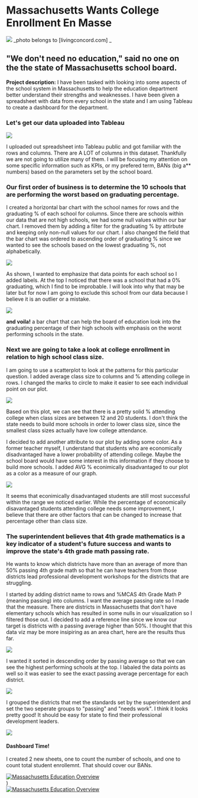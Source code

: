 # Massachusetts Wants College Enrollment En Masse

<img src="images/MASSeduPic1.jpg?raw=true"/>
_photo belongs to [livingconcord.com]<https://www.livingconcord.com/listing/middlesex-school/> _

## "We don't need no education," said no one on the the state of Massachusetts school board.

**Project description:** I have been tasked with looking into some aspects of the school system in Massachusetts to help the education department better understand
their strengths and weaknesses. I have been given a spreadsheet with data from every school in the state and I am using Tableau to create a dashboard for the department.

### Let's get our data uploaded into Tableau
<img src="images/Screenshot (58).png?raw=true"/>

I uploaded out spreadsheet into Tableau public and got familiar with the rows and columns. There are A LOT of columns in this dataset. Thankfully we are not going to 
utilize many of them. I will be focusing my attention on some specific information such as KPIs, or my prefered term, BANs (big a** numbers) based on the parameters set
by the school board. 

### Our first order of business is to determine the 10 schools that are performing the worst based on graduating percentage.
I created a horizontal bar chart with the school names for rows and the graduating % of each school for columns. Since there are schools within our data that are not 
high schools, we had some null values within our bar chart. I removed them by adding a filter for the graduating % by attirbute and keeping only non-null values
for our chart. I also changed the field that the bar chart was ordered to ascending order of graduating % since we wanted to see the schools based on the lowest 
graduating %, not alphabetically. 

<img src="images/Screenshot (59).png?raw=true"/>

As shown, I wanted to emphasize that data points for each school so I added labels. At the top I noticed that there was a school that had a 0% graduating, which I find 
to be improbable. I will look into why that may be later but for now I am going to exclude this school from our data because I believe it is an outlier or a mistake.

<img src="images/Screenshot (60).png?raw=true"/>

**and voila!** a bar chart that can help the board of education look into the graduating percentage of their high schools with emphasis on the worst performing schools in
the state. 

### Next we are going to take a look at college enrollment in relation to high school class size. 
I am going to use a scatterplot to look at the patterns for this particular question. I added average class size to columns and % attending college in rows. I changed the marks to circle to make it easier to see each individual point on our plot. 

<img src="images/Screenshot (61).png?raw=true"/>

Based on this plot, we can see that there is a pretty solid % attending college when class sizes are between 12 and 20 students. I don't think the state needs to build more schools in order to lower class size, since the smallest class sizes actually have low college attendance. 

I decided to add another attribute to our plot by adding some color. As a former teacher myself, I understand that students who are economically disadvantaged have a lower probability of attending college. Maybe the school board would have some interest in this information if they choose to build more schools. I added AVG % econimically disadvantaged to our plot as a color as a measure of our graph. 

<img src="images/Screenshot (62).png?raw=true"/>

It seems that econimically disadvantaged students are still most successful within the range we noticed earlier. While the percentage of economically disavantaged students attending college needs some improvement, I believe that there are other factors that can be changed to increase that percentage other than class size. 

### The superintendent believes that 4th grade mathematics is a key indicator of a student's future success and wants to improve the state's 4th grade math passing rate. 

He wants to know which districts have more than an average of more than 50% passing 4th grade math so that he can have teachers from those districts lead professional development workshops for the districts that are struggling. 

I started by adding district name to rows and %MCAS 4th Grade Math P (meaning passing) into columns. I want the average passing rate so I made that the measure. There are districts in Massachusetts that don't have elementary schools which has resulted in some nulls in our visualization so I filtered those out. I decided to add a reference line since we know our target is districts with a passing average higher than 50%. I thought that this data viz may be more insipiring as an area chart, here are the results thus far. 

<img src="images/Screenshot (64).png?raw=true"/>

I wanted it sorted in descending order by passing average so that we can see the highest performing schools at the top. I labaled the data points as well so it was easier to see the exact passing average percentage for each district. 

<img src="images/Screenshot (66).png?raw=true"/>

I grouped the districts that met the standards set by the superintendent and set the two seperate groups to "passing" and "needs work". I think it looks pretty good! It should be easy for state to find their professional development leaders. 

<img src="images/Screenshot (67).png?raw=true"/>

#### Dashboard Time!

I created 2 new sheets, one to count the number of schools, and one to count total student enrollemnt. That should cover our BANs. 

<div class='tableauPlaceholder' id='viz1670870948110' style='position: relative'><noscript><a href='#'><img alt='Massachusetts Education Overview ' src='https:&#47;&#47;public.tableau.com&#47;static&#47;images&#47;DA&#47;DAA1-MASSSchools&#47;MassachusettsEducationOverview&#47;1_rss.png' style='border: none' /></a></noscript><object class='tableauViz'  style='display:none;'><param name='host_url' value='https%3A%2F%2Fpublic.tableau.com%2F' /> <param name='embed_code_version' value='3' /> <param name='site_root' value='' /><param name='name' value='DAA1-MASSSchools&#47;MassachusettsEducationOverview' /><param name='tabs' value='no' /><param name='toolbar' value='yes' /><param name='static_image' value='https:&#47;&#47;public.tableau.com&#47;static&#47;images&#47;DA&#47;DAA1-MASSSchools&#47;MassachusettsEducationOverview&#47;1.png' /> <param name='animate_transition' value='yes' /><param name='display_static_image' value='yes' /><param name='display_spinner' value='yes' /><param name='display_overlay' value='yes' /><param name='display_count' value='yes' /><param name='language' value='en-US' /><param name='filter' value='publish=yes' /></object></div>                <script type='text/javascript'>                    var divElement = document.getElementById('viz1670870948110');                    var vizElement = divElement.getElementsByTagName('object')[0];                    if ( divElement.offsetWidth > 800 ) { vizElement.style.width='1366px';vizElement.style.height='795px';} else if ( divElement.offsetWidth > 500 ) { vizElement.style.width='1366px';vizElement.style.height='795px';} else { vizElement.style.width='100%';vizElement.style.height='1377px';}                     var scriptElement = document.createElement('script');                    scriptElement.src = 'https://public.tableau.com/javascripts/api/viz_v1.js';                    vizElement.parentNode.insertBefore(scriptElement, vizElement);                </script>)<div class='tableauPlaceholder' id='viz1670870948110' style='position: relative'><noscript><a href='#'><img alt='Massachusetts Education Overview ' src='https:&#47;&#47;public.tableau.com&#47;static&#47;images&#47;DA&#47;DAA1-MASSSchools&#47;MassachusettsEducationOverview&#47;1_rss.png' style='border: none' /></a></noscript><object class='tableauViz'  style='display:none;'><param name='host_url' value='https%3A%2F%2Fpublic.tableau.com%2F' /> <param name='embed_code_version' value='3' /> <param name='site_root' value='' /><param name='name' value='DAA1-MASSSchools&#47;MassachusettsEducationOverview' /><param name='tabs' value='no' /><param name='toolbar' value='yes' /><param name='static_image' value='https:&#47;&#47;public.tableau.com&#47;static&#47;images&#47;DA&#47;DAA1-MASSSchools&#47;MassachusettsEducationOverview&#47;1.png' /> <param name='animate_transition' value='yes' /><param name='display_static_image' value='yes' /><param name='display_spinner' value='yes' /><param name='display_overlay' value='yes' /><param name='display_count' value='yes' /><param name='language' value='en-US' /><param name='filter' value='publish=yes' /></object></div>                <script type='text/javascript'>                    var divElement = document.getElementById('viz1670870948110');                    var vizElement = divElement.getElementsByTagName('object')[0];                    if ( divElement.offsetWidth > 800 ) { vizElement.style.width='1366px';vizElement.style.height='795px';} else if ( divElement.offsetWidth > 500 ) { vizElement.style.width='1366px';vizElement.style.height='795px';} else { vizElement.style.width='100%';vizElement.style.height='1377px';}                     var scriptElement = document.createElement('script');                    scriptElement.src = 'https://public.tableau.com/javascripts/api/viz_v1.js';                    vizElement.parentNode.insertBefore(scriptElement, vizElement);                </script>

